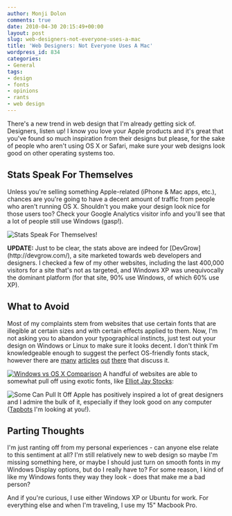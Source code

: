 ```yaml
---
author: Monji Dolon
comments: true
date: 2010-04-30 20:15:49+00:00
layout: post
slug: web-designers-not-everyone-uses-a-mac
title: 'Web Designers: Not Everyone Uses A Mac'
wordpress_id: 834
categories:
- General
tags:
- design
- fonts
- opinions
- rants
- web design
---
```


There's a new trend in web design that I'm already getting sick of.  Designers, listen up!  I know you love your Apple products and it's great that you've found so much inspiration from their designs but please, for the sake of people who aren't using OS X or Safari, make sure your web designs look good on other operating systems too.



## Stats Speak For Themselves

Unless you're selling something Apple-related (iPhone & Mac apps, etc.), chances are you're going to have a decent amount of traffic from people who aren't running OS X.  Shouldn't you make your design look nice for those users too?  Check your Google Analytics visitor info and you'll see that a lot of people still use Windows (gasp!).

![Stats Speak For Themselves!](http://devgrow.s3.amazonaws.com/assets/images/fonts-3.png)

<div class="note small">
  <strong>UPDATE:</strong> Just to be clear, the stats above are indeed for [DevGrow](http://devgrow.com/), a site marketed towards web developers and designers.  I checked a few of my other websites, including the last 400,000 visitors for a site that's not as targeted, and Windows XP was unequivocally the dominant platform (for that site, 90% use Windows, of which 60% use XP).
</div>


## What to Avoid

Most of my complaints stem from websites that use certain fonts that are illegible at certain sizes and with certain effects applied to them.  Now, I'm not asking you to abandon your typographical instincts, just test out your design on Windows or Linux to make sure it looks decent.  I don't think I'm knowledgeable enough to suggest the perfect OS-friendly fonts stack, however there are [many](http://www.smashingmagazine.com/2009/09/22/complete-guide-to-css-font-stacks/) [articles](http://articles.sitepoint.com/article/eight-definitive-font-stacks) [out](http://www.awayback.com/revised-font-stack/) [there](http://www.codestyle.org/css/font-family/BuildBetterCSSFontStacks.shtml) that discuss it.

[![Windows vs OS X Comparison](http://devgrow.s3.amazonaws.com/assets/images/fonts.png)](http://slicehost.com/)
A handful of websites are able to somewhat pull off using exotic fonts, like [Elliot Jay Stocks](http://elliotjaystocks.com/):

![Some Can Pull It Off](http://devgrow.s3.amazonaws.com/assets/images/fonts-2.png)
Apple has positively inspired a lot of great designers and I admire the bulk of it, especially if they look good on any computer ([Tapbots](http://tapbots.com/) I'm looking at you!).


## Parting Thoughts

I'm just ranting off from my personal experiences - can anyone else relate to this sentiment at all?  I'm still relatively new to web design so maybe I'm missing something here, or maybe I should just turn on smooth fonts in my Windows Display options, but do I really have to?  For some reason, I kind of like my Windows fonts they way they look - does that make me a bad person?

And if you're curious, I use either Windows XP or Ubuntu for work.  For everything else and when I'm traveling, I use my 15" Macbook Pro.
